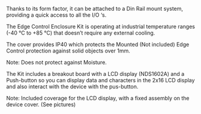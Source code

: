 <FeatureDescription>

Thanks to its form factor, it can be attached to a Din Rail mount system, providing a quick access to all the I/O ‘s.

</FeatureDescription>


<FeatureList>

<Feature title="Enclosure Temperature" image="temperature-sensor">

  The Edge Control Enclosure Kit is operating at industrial temperature ranges (-40 °C to +85 °C) that doesn’t require any external cooling.
  
</Feature>

<Feature title="Enclosure IP Standard" image="world-map">
  The cover provides IP40 which protects the Mounted (Not included) Edge Control protection against solid objects over 1mm.

  Note: Does not protect against Moisture.
</Feature>

<Feature title="Breakout LCD Display + Push Button" image="hw-pin">

  The Kit includes a breakout board with a LCD display (NDS1602A) and a Push-button so you can display data and characters in the 2x16 LCD display and also interact with the device with the pus-button.

  Note: Included coverage for the LCD display, with a fixed assembly on the device cover. (See pictures)

</Feature>


</FeatureList>
